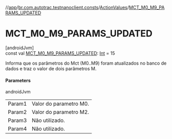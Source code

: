 //[app](../../../index.md)/[br.com.autotrac.testnanoclient.consts](../index.md)/[ActionValues](index.md)/[MCT_M0_M9_PARAMS_UPDATED](-m-c-t_-m0_-m9_-p-a-r-a-m-s_-u-p-d-a-t-e-d.md)

# MCT_M0_M9_PARAMS_UPDATED

[androidJvm]\
const val [MCT_M0_M9_PARAMS_UPDATED](-m-c-t_-m0_-m9_-p-a-r-a-m-s_-u-p-d-a-t-e-d.md): [Int](https://kotlinlang.org/api/latest/jvm/stdlib/kotlin/-int/index.html) = 15

Informa que os parâmetros do Mct (M0..M9) foram atualizados no banco de dados e traz o valor de dois parâmetros M.

#### Parameters

androidJvm

| | |
|---|---|
| Param1 | Valor do parametro M0. |
| Param2 | Valor do parametro M2. |
| Param3 | Não utilizado. |
| Param4 | Não utilizado. |
